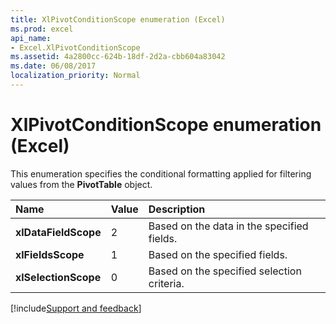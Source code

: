 ```yaml
---
title: XlPivotConditionScope enumeration (Excel)
ms.prod: excel
api_name:
- Excel.XlPivotConditionScope
ms.assetid: 4a2800cc-624b-18df-2d2a-cbb604a83042
ms.date: 06/08/2017
localization_priority: Normal
---
```



# XlPivotConditionScope enumeration (Excel)

This enumeration specifies the conditional formatting applied for filtering values from the  **PivotTable** object.



|Name|Value|Description|
|:-----|:-----|:-----|
| **xlDataFieldScope**|2|Based on the data in the specified fields.|
| **xlFieldsScope**|1|Based on the specified fields.|
| **xlSelectionScope**|0|Based on the specified selection criteria.|

[!include[Support and feedback](~/includes/feedback-boilerplate.md)]